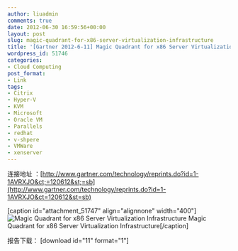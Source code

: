 ```yaml
---
author: liuadmin
comments: true
date: 2012-06-30 16:59:56+00:00
layout: post
slug: magic-quadrant-for-x86-server-virtualization-infrastructure
title: '[Gartner 2012-6-11] Magic Quadrant for x86 Server Virtualization Infrastructure'
wordpress_id: 51746
categories:
- Cloud Computing
post_format:
- Link
tags:
- Citrix
- Hyper-V
- KVM
- Microsoft
- Oracle VM
- Parallels
- redhat
- v-shpere
- VMWare
- xenserver
---
```


连接地址 ：[http://www.gartner.com/technology/reprints.do?id=1-1AVRXJO&ct;=120612&st;=sb](http://www.gartner.com/technology/reprints.do?id=1-1AVRXJO&ct=120612&st=sb)

[caption id="attachment_51747" align="alignnone" width="400"]![Magic Quadrant for x86 Server Virtualization Infrastructure](http://cdn1.martinliu.cn/wp-content/uploads/2012/07/Magic-Quadrant-for-x86-Server-Virtualization-Infrastructure.png) Magic Quadrant for x86 Server Virtualization Infrastructure[/caption]

报告下载： [download id="11" format="1"]

